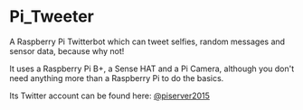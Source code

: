 # Pi_Tweeter
A Raspberry Pi Twitterbot which can tweet selfies, random messages and sensor data, because why not!

It uses a Raspberry Pi B+, a Sense HAT and a Pi Camera, although you don't need anything more than a Raspberry Pi to do the basics.

Its Twitter account can be found here:  [@piserver2015](https://twitter.com/piserver2015)
